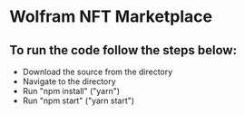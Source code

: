 # Wolfram NFT Marketplace

## To run the code follow the steps below:

* Download the source from the directory
* Navigate to the directory
* Run "npm install" ("yarn")
* Run "npm start" ("yarn start")